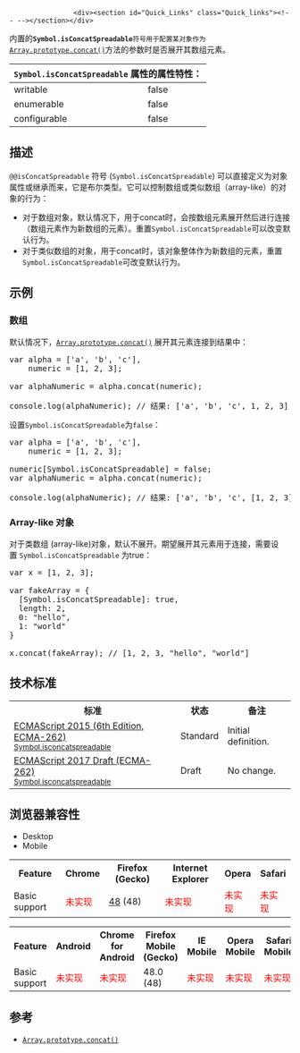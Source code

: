 
                
                  
                    <div><section id="Quick_Links" class="Quick_links"><!-- --></section></div>

<p>&#x5185;&#x7F6E;&#x7684;<strong><code>Symbol.isConcatSpreadable</code></strong><code>&#x7B26;&#x53F7;&#x7528;&#x4E8E;&#x914D;&#x7F6E;&#x67D0;&#x5BF9;&#x8C61;&#x4F5C;&#x4E3A;</code><a title="concat() &#x65B9;&#x6CD5;&#x5C06;&#x4F20;&#x5165;&#x7684;&#x6570;&#x7EC4;&#x6216;&#x975E;&#x6570;&#x7EC4;&#x503C;&#x4E0E;&#x539F;&#x6570;&#x7EC4;&#x5408;&#x5E76;,&#x7EC4;&#x6210;&#x4E00;&#x4E2A;&#x65B0;&#x7684;&#x6570;&#x7EC4;&#x5E76;&#x8FD4;&#x56DE;." href="/zh-CN/docs/Web/JavaScript/Reference/Global_Objects/Array/concat"><code>Array.prototype.concat()</code></a>&#x65B9;&#x6CD5;&#x7684;&#x53C2;&#x6570;&#x65F6;&#x662F;&#x5426;&#x5C55;&#x5F00;&#x5176;&#x6570;&#x7EC4;&#x5143;&#x7D20;&#x3002;</p>

<div><table class="standard-table"> 
  <thead> 
    <tr> 
      <th colspan="2" class="header"><code>Symbol.isConcatSpreadable</code> &#x5C5E;&#x6027;&#x7684;&#x5C5E;&#x6027;&#x7279;&#x6027;&#xFF1A;</th> 
    </tr> 
  </thead> 
  <tbody> 
    <tr> 
      <td>writable</td> 
      <td>false</td> 
    </tr> 
    <tr> 
      <td>enumerable</td> 
      <td>false</td> 
    </tr> 
    <tr> 
      <td>configurable</td> 
      <td>false</td> 
    </tr> 
  </tbody> 
</table></div>

<h2 id="&#x63CF;&#x8FF0;">&#x63CF;&#x8FF0;</h2>

<p><code>@@isConcatSpreadable</code>&#xA0;&#x7B26;&#x53F7;&#xA0;(<code>Symbol.isConcatSpreadable</code>) &#x53EF;&#x4EE5;&#x76F4;&#x63A5;&#x5B9A;&#x4E49;&#x4E3A;&#x5BF9;&#x8C61;&#x5C5E;&#x6027;&#x6216;&#x7EE7;&#x627F;&#x800C;&#x6765;&#xFF0C;&#x5B83;&#x662F;&#x5E03;&#x5C14;&#x7C7B;&#x578B;&#x3002;&#x5B83;&#x53EF;&#x4EE5;&#x63A7;&#x5236;&#x6570;&#x7EC4;&#x6216;&#x7C7B;&#x4F3C;&#x6570;&#x7EC4;&#xFF08;array-like&#xFF09;&#x7684;&#x5BF9;&#x8C61;&#x7684;&#x884C;&#x4E3A;&#xFF1A;</p>

<ul>
 <li>&#x5BF9;&#x4E8E;&#x6570;&#x7EC4;&#x5BF9;&#x8C61;&#xFF0C;&#x9ED8;&#x8BA4;&#x60C5;&#x51B5;&#x4E0B;&#xFF0C;&#x7528;&#x4E8E;concat&#x65F6;&#xFF0C;&#x4F1A;&#x6309;&#x6570;&#x7EC4;&#x5143;&#x7D20;&#x5C55;&#x5F00;&#x7136;&#x540E;&#x8FDB;&#x884C;&#x8FDE;&#x63A5;&#xFF08;&#x6570;&#x7EC4;&#x5143;&#x7D20;&#x4F5C;&#x4E3A;&#x65B0;&#x6570;&#x7EC4;&#x7684;&#x5143;&#x7D20;&#xFF09;&#x3002;&#x91CD;&#x7F6E;<code>Symbol.isConcatSpreadable</code>&#x53EF;&#x4EE5;&#x6539;&#x53D8;&#x9ED8;&#x8BA4;&#x884C;&#x4E3A;&#x3002;</li>
 <li>&#x5BF9;&#x4E8E;&#x7C7B;&#x4F3C;&#x6570;&#x7EC4;&#x7684;&#x5BF9;&#x8C61;&#xFF0C;&#x7528;&#x4E8E;concat&#x65F6;&#xFF0C;&#x8BE5;&#x5BF9;&#x8C61;&#x6574;&#x4F53;&#x4F5C;&#x4E3A;&#x65B0;&#x6570;&#x7EC4;&#x7684;&#x5143;&#x7D20;&#xFF0C;&#x91CD;&#x7F6E;<code>Symbol.isConcatSpreadable</code>&#x53EF;&#x6539;&#x53D8;&#x9ED8;&#x8BA4;&#x884C;&#x4E3A;&#x3002;</li>
</ul>

<h2 id="&#x793A;&#x4F8B;">&#x793A;&#x4F8B;</h2>

<h3 id="&#x6570;&#x7EC4;">&#x6570;&#x7EC4;</h3>

<p>&#x9ED8;&#x8BA4;&#x60C5;&#x51B5;&#x4E0B;&#xFF0C;<a title="concat() &#x65B9;&#x6CD5;&#x5C06;&#x4F20;&#x5165;&#x7684;&#x6570;&#x7EC4;&#x6216;&#x975E;&#x6570;&#x7EC4;&#x503C;&#x4E0E;&#x539F;&#x6570;&#x7EC4;&#x5408;&#x5E76;,&#x7EC4;&#x6210;&#x4E00;&#x4E2A;&#x65B0;&#x7684;&#x6570;&#x7EC4;&#x5E76;&#x8FD4;&#x56DE;." href="/zh-CN/docs/Web/JavaScript/Reference/Global_Objects/Array/concat"><code>Array.prototype.concat()</code></a> &#x5C55;&#x5F00;&#x5176;&#x5143;&#x7D20;&#x8FDE;&#x63A5;&#x5230;&#x7ED3;&#x679C;&#x4E2D;&#xFF1A;</p>

<pre class="brush: js">var alpha = [&apos;a&apos;, &apos;b&apos;, &apos;c&apos;], 
    numeric = [1, 2, 3]; 

var alphaNumeric = alpha.concat(numeric); 

console.log(alphaNumeric); // &#x7ED3;&#x679C;: [&apos;a&apos;, &apos;b&apos;, &apos;c&apos;, 1, 2, 3]
</pre>

<p>&#x8BBE;&#x7F6E;<code>Symbol.isConcatSpreadable</code>&#x4E3A;<code>false</code>&#xFF1A;</p>

<pre class="brush: js">var alpha = [&apos;a&apos;, &apos;b&apos;, &apos;c&apos;], 
    numeric = [1, 2, 3]; 

numeric[Symbol.isConcatSpreadable] = false;
var alphaNumeric = alpha.concat(numeric); 

console.log(alphaNumeric); // &#x7ED3;&#x679C;: [&apos;a&apos;, &apos;b&apos;, &apos;c&apos;, [1, 2, 3] ]
</pre>

<h3 id="Array-like_&#x5BF9;&#x8C61;">Array-like &#x5BF9;&#x8C61;</h3>

<p>&#x5BF9;&#x4E8E;&#x7C7B;&#x6570;&#x7EC4; (array-like)&#x5BF9;&#x8C61;&#xFF0C;&#x9ED8;&#x8BA4;&#x4E0D;&#x5C55;&#x5F00;&#x3002;&#x671F;&#x671B;&#x5C55;&#x5F00;&#x5176;&#x5143;&#x7D20;&#x7528;&#x4E8E;&#x8FDE;&#x63A5;&#xFF0C;&#x9700;&#x8981;&#x8BBE;&#x7F6E;&#xA0;<code>Symbol.isConcatSpreadable</code>&#xA0;&#x4E3A;true&#xFF1A;</p>

<pre class="brush: js">var x = [1, 2, 3];

var fakeArray = { 
  [Symbol.isConcatSpreadable]: true, 
  length: 2, 
  0: &quot;hello&quot;, 
  1: &quot;world&quot; 
}

x.concat(fakeArray); // [1, 2, 3, &quot;hello&quot;, &quot;world&quot;]
</pre>

<h2 id="&#x6280;&#x672F;&#x6807;&#x51C6;">&#x6280;&#x672F;&#x6807;&#x51C6;</h2>

<table class="standard-table">
 <tbody>
  <tr>
   <th scope="col">&#x6807;&#x51C6;</th>
   <th scope="col">&#x72B6;&#x6001;</th>
   <th scope="col">&#x5907;&#x6CE8;</th>
  </tr>
  <tr>
   <td><a hreflang="en" class="external" lang="en" href="http://www.ecma-international.org/ecma-262/6.0/#sec-symbol.isconcatspreadable">ECMAScript 2015 (6th Edition, ECMA-262)<br><small lang="zh-CN">Symbol.isconcatspreadable</small></a></td>
   <td><span class="spec-Standard">Standard</span></td>
   <td>Initial definition.</td>
  </tr>
  <tr>
   <td><a hreflang="en" class="external" lang="en" href="https://tc39.github.io/ecma262/#sec-symbol.isconcatspreadable">ECMAScript 2017 Draft (ECMA-262)<br><small lang="zh-CN">Symbol.isconcatspreadable</small></a></td>
   <td><span class="spec-Draft">Draft</span></td>
   <td>No change.</td>
  </tr>
 </tbody>
</table>

<h2 id="&#x6D4F;&#x89C8;&#x5668;&#x517C;&#x5BB9;&#x6027;">&#x6D4F;&#x89C8;&#x5668;&#x517C;&#x5BB9;&#x6027;</h2>

<p></p><div class="htab"> 
    <a name="AutoCompatibilityTable" id="AutoCompatibilityTable"></a> 
    <ul> 
        <li class="selected"><a>Desktop</a></li> 
        <li><a>Mobile</a></li> 
    </ul> 
</div><p></p>

<div id="compat-desktop">
<table class="compat-table">
 <tbody>
  <tr>
   <th>Feature</th>
   <th>Chrome</th>
   <th>Firefox (Gecko)</th>
   <th>Internet Explorer</th>
   <th>Opera</th>
   <th>Safari</th>
  </tr>
  <tr>
   <td>Basic support</td>
   <td><span style="color: #f00;">&#x672A;&#x5B9E;&#x73B0;</span></td>
   <td><a title="Released on 2016-08-02." href="/en-US/Firefox/Releases/48">48</a> (48)</td>
   <td><span style="color: #f00;">&#x672A;&#x5B9E;&#x73B0;</span></td>
   <td><span style="color: #f00;">&#x672A;&#x5B9E;&#x73B0;</span></td>
   <td><span style="color: #f00;">&#x672A;&#x5B9E;&#x73B0;</span></td>
  </tr>
 </tbody>
</table>
</div>

<div id="compat-mobile">
<table class="compat-table">
 <tbody>
  <tr>
   <th>Feature</th>
   <th>Android</th>
   <th>Chrome for Android</th>
   <th>Firefox Mobile (Gecko)</th>
   <th>IE Mobile</th>
   <th>Opera Mobile</th>
   <th>Safari Mobile</th>
  </tr>
  <tr>
   <td>Basic support</td>
   <td><span style="color: #f00;">&#x672A;&#x5B9E;&#x73B0;</span></td>
   <td><span style="color: #f00;">&#x672A;&#x5B9E;&#x73B0;</span></td>
   <td>48.0 (48)</td>
   <td><span style="color: #f00;">&#x672A;&#x5B9E;&#x73B0;</span></td>
   <td><span style="color: #f00;">&#x672A;&#x5B9E;&#x73B0;</span></td>
   <td><span style="color: #f00;">&#x672A;&#x5B9E;&#x73B0;</span></td>
  </tr>
 </tbody>
</table>
</div>

<h2 id="&#x53C2;&#x8003;">&#x53C2;&#x8003;</h2>

<ul>
 <li><a title="concat() &#x65B9;&#x6CD5;&#x5C06;&#x4F20;&#x5165;&#x7684;&#x6570;&#x7EC4;&#x6216;&#x975E;&#x6570;&#x7EC4;&#x503C;&#x4E0E;&#x539F;&#x6570;&#x7EC4;&#x5408;&#x5E76;,&#x7EC4;&#x6210;&#x4E00;&#x4E2A;&#x65B0;&#x7684;&#x6570;&#x7EC4;&#x5E76;&#x8FD4;&#x56DE;." href="/zh-CN/docs/Web/JavaScript/Reference/Global_Objects/Array/concat"><code>Array.prototype.concat()</code></a></li>
</ul>
                  
                
              